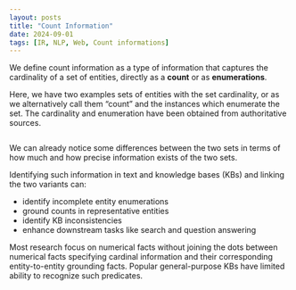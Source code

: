 ```yaml
---
layout: posts
title: "Count Information"
date: 2024-09-01
tags: [IR, NLP, Web, Count informations]
---
```


<p>We define count information as a type of information that captures the cardinality of a set of entities, directly as a <strong>count</strong> or as <strong>enumerations</strong>.

Here, we have two examples sets of entities with the set cardinality, or as we alternatively call them “count” and the instances which enumerate the set. The cardinality and enumeration have been obtained from authoritative sources.

</p> 

<img src="{{ site.url }}{{ site.baseurl }}/images/post_count_information_header.png" alt="">

<p>We can already notice some differences between the two sets in terms of how much and how precise information exists of the two sets.
</p>

<p>Identifying such information in text and knowledge bases (KBs) and linking the two variants can: </p>

<ul>
    <li>identify incomplete entity enumerations</li>
    <li>ground counts in representative entities</li>
    <li>identify KB inconsistencies</li>
    <li>enhance downstream tasks like search and question answering</li>
</ul>

<p>Most research focus on numerical facts without joining the dots between numerical facts specifying cardinal information and their corresponding entity-to-entity grounding facts. Popular general-purpose KBs have limited ability to recognize such predicates. 
</p>
